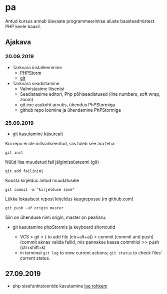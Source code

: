 # pa
Antud kursus annab ülevaate programmeerimise aluste baasteadmistest PHP keele baasil.
## Ajakava
### 20.09.2019
* Tarkvara installeerimine
    * [PHPStorm](https://www.jetbrains.com/phpstorm/)
    * [git](https://git-scm.com/download)
* Tarkvara seadistamine
    * Valmistasime litsentsi
    * Seadistasime editori, Php põhiseadistused (line numbers, soft wrap, zoom)
    * git.exe asukoht arvutis, ühendus PhPStormiga
    * github repo loomine ja ühendamine PhPStormiga

### 25.09.2019
* git kasutamine käsurealt

Kui repo ei ole initsialiseeritud, siis tuleb see ära teha:
```
git init
```
Nüüd lisa muudetud fail jälgimissüsteemi (git)
```
git add failinimi
```
Koosta kirjeldus antud muudatusele
```
git commit -m "kirjelduse sõne"
```
Lükka lokaalsest repost kirjeldus kaugreposse (nt github.com)

```
git push -uf origin master
```

Siin on ühenduse nimi origin, master on peaharu. 

* git kasutamine phpStormis ja keyboard shortcutid

    * VCS > git > ( to add file (ctr+alt+a)) > commit (commit and push)(commit aknas valida failid, mis pannakse kaasa commitis) >> push (ctr+shift+k)
    * in terminal ``` git log ``` to view current actions; ``` git status ``` to check files' current status.

## 27.09.2019
* php sisefunktsioonide kasutamine [loe rohkem](https://github.com/eliisevisk/pa/blob/master/27.09.2019/README.md)